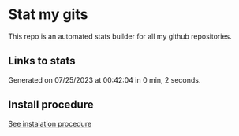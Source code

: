 # Stat my gits

This repo is an automated stats builder for all my github repositories.

## Links to stats


Generated on 07/25/2023 at 00:42:04 in 0 min, 2 seconds.

## Install procedure

[See instalation procedure](./src/install.md)
